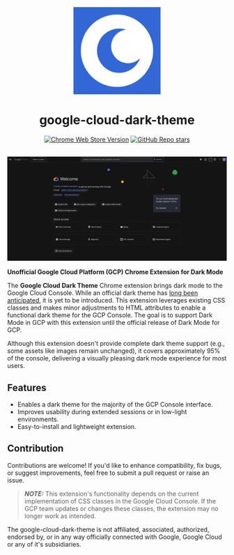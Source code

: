 <div align="center">
    <img alt="logo" data-is-relative="true" src="./assets/img/icon500.png" width="200" height="200"/>
    <h1>google-cloud-dark-theme</h1>
    <a href="https://chromewebstore.google.com/detail/gcp-dark-theme/lchpkgndkkbbkfenacpjfcoehapodjfo"><img alt="Chrome Web Store Version" src="https://img.shields.io/chrome-web-store/v/lchpkgndkkbbkfenacpjfcoehapodjfo"></a>
    <a href="https://github.com/ramonvermeulen/google-cloud-dark-theme"><img alt="GitHub Repo stars" src="https://img.shields.io/github/stars/ramonvermeulen/google-cloud-dark-theme"></a>
</div>

<br>

![Example](./assets/img/example.png)

**Unofficial Google Cloud Platform (GCP) Chrome Extension for Dark Mode**

The **Google Cloud Dark Theme** Chrome extension brings dark mode to the
Google Cloud Console. While an official dark theme has
[long been anticipated](https://issuetracker.google.com/issues/122323757),
it is yet to be introduced. This extension leverages existing CSS classes and
makes minor adjustments to HTML attributes to enable a functional dark theme
for the GCP Console. The goal is to support Dark Mode in GCP with this extension
until the official release of Dark Mode for GCP.

Although this extension doesn't provide complete dark theme support (e.g.,
some assets like images remain unchanged), it covers approximately 95% of
the console, delivering a visually pleasing dark mode experience for most users.

## Features

- Enables a dark theme for the majority of the GCP Console interface.
- Improves usability during extended sessions or in low-light environments.
- Easy-to-install and lightweight extension.

## Contribution

Contributions are welcome! If you'd like to enhance compatibility, fix bugs,
or suggest improvements, feel free to submit a pull request or raise an issue.

> **_NOTE:_** This extension's functionality depends on the current
> implementation of CSS classes in the Google Cloud Console. If the GCP team
> updates or changes these classes, the extension may no longer work as intended.

The google-cloud-dark-theme is not affiliated, associated, authorized, endorsed by,
or in any way officially connected with Google, Google Cloud or any of it's subsidiaries.
